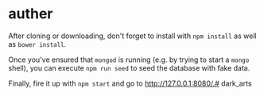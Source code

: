 # auther

After cloning or downloading, don't forget to install with `npm install` as well as `bower install`.

Once you've ensured that `mongod` is running (e.g. by trying to start a `mongo` shell), you can execute `npm run seed` to seed the database with fake data.

Finally, fire it up with `npm start` and go to http://127.0.0.1:8080/.# dark_arts
